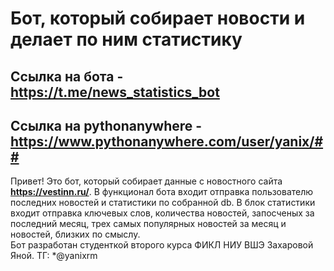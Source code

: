 # Бот, который собирает новости и делает по ним статистику #

## Ссылка на бота - https://t.me/news_statistics_bot ##
## Ссылка на pythonanywhere - https://www.pythonanywhere.com/user/yanix/##

Привет! Это бот, который собирает данные с новостного сайта **https://vestinn.ru/**. В функционал бота входит отправка пользователю последних новостей и статистики по собранной db. В блок статистики входит отправка ключевых слов, количества новостей, запосченых за последний месяц, трех самых популярных новостей за месяц и новостей, близких по смыслу.  
Бот разработан студенткой второго курса ФИКЛ НИУ ВШЭ Захаровой Яной. ТГ: *@yanixrm
